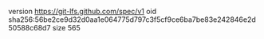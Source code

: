 version https://git-lfs.github.com/spec/v1
oid sha256:56be2ce9d32d0aa1e064775d797c3f5cf9ce6ba7be83e242846e2d50588c68d7
size 565

